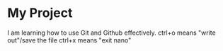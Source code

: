# My Project
I am learning how to use Git and Github effectively.
ctrl+o means "write out"/save the file
ctrl+x means "exit nano"

